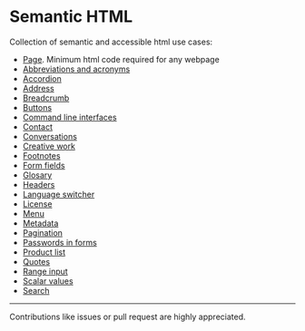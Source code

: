 # Semantic HTML

Collection of semantic and accessible html use cases:

* [Page](html/page.md). Minimum html code required for any webpage
* [Abbreviations and acronyms](html/abbreviation.md)
* [Accordion](html/accordion.md)
* [Address](html/address.md)
* [Breadcrumb](html/breadcrumb.md)
* [Buttons](html/buttons.md)
* [Command line interfaces](html/cli.md)
* [Contact](html/contact.md)
* [Conversations](html/conversations.md)
* [Creative work](html/creative-work.md)
* [Footnotes](html/footnotes.md)
* [Form fields](html/form-fields.md)
* [Glosary](html/glosary.md)
* [Headers](html/headers.md)
* [Language switcher](html/language-switcher.md)
* [License](html/license.md)
* [Menu](html/menu.md)
* [Metadata](html/metadata.md)
* [Pagination](html/pagination.md)
* [Passwords in forms](html/passwords-forms.md)
* [Product list](html/product-list.md)
* [Quotes](html/quotes.md)
* [Range input](html/range-input.md)
* [Scalar values](html/scalar-values.md)
* [Search](html/search.md)

---

Contributions like issues or pull request are highly appreciated.
